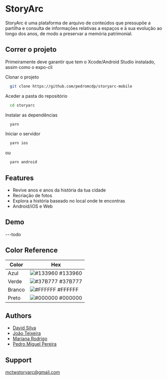 # StoryArc

StoryArc é uma plataforma de arquivo de conteúdos que pressupõe a partilha e consulta de informações relativas a espaços e à sua evolução ao longo dos anos, de modo a preservar a memória patrimonial.

## Correr o projeto

Primeiramente deve garantir que tem o Xcode/Android Studio instalado, assim como o expo-cli

Clonar o projeto

```bash
  git clone https://github.com/pedromcdp/storyarc-mobile
```

Aceder a pasta do repositório

```bash
  cd storyarc
```

Instalar as dependências

```bash
  yarn
```

Iniciar o servidor

```bash
  yarn ios
```

ou

```bash
  yarn android
```

## Features

- Revive anos e anos da história da tua cidade
- Recriação de fotos
- Explora a história baseado no local onde te encontras
- Android/iOS e Web

## Demo

---todo

## Color Reference

| Color  | Hex                                                              |
| ------ | ---------------------------------------------------------------- |
| Azul   | ![#133960](https://via.placeholder.com/10/133960?text=+) #133960 |
| Verde  | ![#37B777](https://via.placeholder.com/10/37B777?text=+) #37B777 |
| Branco | ![#FFFFFF](https://via.placeholder.com/10/FFFFFF?text=+) #FFFFFF |
| Preto  | ![#000000](https://via.placeholder.com/10/000?text=+) #000000    |

## Authors

- [David Silva](https://github.com/jarbas77)
- [João Teixeira](https://github.com/teixeiraj25)
- [Mariana Rodrigo](https://github.com/MarianaRodrigo)
- [Pedro Miguel Pereira](https://www.github.com/pmcdp)

## Support

mctwstoryarc@gmail.com
